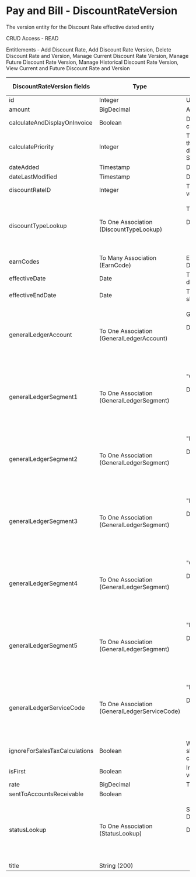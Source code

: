 # Pay and Bill - DiscountRateVersion

The version entity for the Discount Rate effective dated entity

CRUD Access - READ

Entitlements - Add Discount Rate, Add Discount Rate Version, Delete Discount Rate and Version, Manage Current Discount Rate Version, Manage Future Discount Rate Version, Manage Historical Discount Rate Version, View Current and Future Discount Rate and Version

<table>
    <colgroup>
        <col width="20%" />
        <col width="20%" />
        <col width="20%" />
        <col width="20%" />
        <col width="20%" />
    </colgroup>
    <thead>
        <tr class="header">
            <th>DiscountRateVersion fields</th>
            <th>Type</th>
            <th>Description</th>
            <th>Not null</th>
            <th>Read-only</th>
        </tr>
    </thead>
    <tbody>
        <tr class="even">
            <td>id</td>
            <td>Integer</td>
            <td>Unique identifier for this entity.</td>
            <td>X</td>
            <td>X</td>
        </tr>
        <tr class="odd">
            <td>amount</td>
            <td>BigDecimal</td>
            <td>Amount of discount</td>
            <td></td>
            <td>X</td>
        </tr>
        <tr class="even">
            <td>calculateAndDisplayOnInvoice</td>
            <td>Boolean</td>
            <td>Determines whether to show calculated discount on invoice.</td>
            <td>X</td>
            <td>X</td>
        </tr>
        <tr class="odd">
            <td>calculatePriority</td>
            <td>Integer</td>
            <td>The order in which to calculate this discount relative to other discounts applied to the invoice. Should be a value from 1 to 25.</td>
            <td>X</td>
            <td>X</td>
        </tr>
        <tr class="even">
            <td>dateAdded</td>
            <td>Timestamp</td>
            <td>Date the entity was added.</td>
            <td>X</td>
            <td>X</td>
        </tr>
        <tr class="odd">
            <td>dateLastModified</td>
            <td>Timestamp</td>
            <td>Date last modified.</td>
            <td>X</td>
            <td>X</td>
        </tr>
        <tr class="even">
            <td>discountRateID</td>
            <td>Integer</td>
            <td>The ID of the DiscountRate this version is applicable to</td>
            <td>X</td>
            <td>X</td>
        </tr>
        <tr class="odd">
            <td>discountTypeLookup</td>
            <td>To One Association (DiscountTypeLookup)</td>
            <td>
                <p>The Discount type</p>
                <p>Default fields:</p>
                <ul>
                    <li>id</li>
                    <li>label</li>
                </ul>
            </td>
            <td>X</td>
            <td>X</td>
        </tr>
        <tr class="even">
            <td>earnCodes</td>
            <td>To Many Association (EarnCode)</td>
            <td>EarnCodes associated with this DiscountRate</td>
            <td></td>
            <td></td>
        </tr>
        <tr class="odd">
            <td>effectiveDate</td>
            <td>Date</td>
            <td>The earliest date that this discount should apply to.</td>
            <td>X</td>
            <td>X</td>
        </tr>
        <tr class="even">
            <td>effectiveEndDate</td>
            <td>Date</td>
            <td>The latest date that this discount should apply to. </td>
            <td></td>
            <td>X</td>
        </tr>
        <tr class="odd">
            <td>generalLedgerAccount</td>
            <td>To One Association (GeneralLedgerAccount)</td>
            <td>
                <p>GeneralLedgerAccount</p>
                <p>Default fields:</p>
                <ul>
                    <li>id</li>
                    <li>externalAccountNumber</li>
                    <li>externalAccountName</li>
                </ul>
            </td>
            <td></td>
            <td>X</td>
        </tr>
        <tr class="even">
            <td>generalLedgerSegment1</td>
            <td>To One Association (GeneralLedgerSegment)</td>
            <td>
                <p>"Class"</p>
                <p>Default fields:</p>
                <ul>
                    <li>id</li>
                    <li>externalSegmentNumber</li>
                    <li>externalSegmentName</li>
                </ul>
            </td>
            <td></td>
            <td>X</td>
        </tr>
        <tr class="odd">
            <td>generalLedgerSegment2</td>
            <td>To One Association (GeneralLedgerSegment)</td>
            <td>
                <p>"Division"</p>
                <p>Default fields:</p>
                <ul>
                    <li>id</li>
                    <li>externalSegmentNumber</li>
                    <li>externalSegmentName</li>
                </ul>
            </td>
            <td></td>
            <td>X</td>
        </tr>
        <tr class="even">
            <td>generalLedgerSegment3</td>
            <td>To One Association (GeneralLedgerSegment)</td>
            <td>
                <p>"Department"</p>
                <p>Default fields:</p>
                <ul>
                    <li>id</li>
                    <li>externalSegmentNumber</li>
                    <li>externalSegmentName</li>
                </ul>
            </td>
            <td></td>
            <td>X</td>
        </tr>
        <tr class="odd">
            <td>generalLedgerSegment4</td>
            <td>To One Association (GeneralLedgerSegment)</td>
            <td>
                <p>"Country"</p>
                <p>Default fields:</p>
                <ul>
                    <li>id</li>
                    <li>externalSegmentNumber</li>
                    <li>externalSegmentName</li>
                </ul>
            </td>
            <td></td>
            <td>X</td>
        </tr>
        <tr class="even">
            <td>generalLedgerSegment5</td>
            <td>To One Association (GeneralLedgerSegment)</td>
            <td>
                <p>"Location"</p>
                <p>Default fields:</p>
                <ul>
                    <li>id</li>
                    <li>externalSegmentNumber</li>
                    <li>externalSegmentName</li>
                </ul>
            </td>
            <td></td>
            <td>X</td>
        </tr>
        <tr class="odd">
            <td>generalLedgerServiceCode</td>
            <td>To One Association (GeneralLedgerServiceCode)</td>
            <td>
                <p>"Product/Service Code"</p>
                <p>Default fields:</p>
                <ul>
                    <li>id</li>
                    <li>externalServiceCodeNumber</li>
                    <li>externalServiceCodeName</li>
                </ul>
            </td>
            <td></td>
            <td>X</td>
        </tr>
        <tr class="even">
            <td>ignoreForSalesTaxCalculations</td>
            <td>Boolean</td>
            <td>Whether or not the discount should be applied when calculating sales taxes.</td>
            <td>X</td>
            <td>X</td>
        </tr>
        <tr class="odd">
            <td>isFirst</td>
            <td>Boolean</td>
            <td>Indicates if this is the first version.</td>
            <td>X</td>
            <td>X</td>
        </tr>
        <tr class="even">
            <td>rate</td>
            <td>BigDecimal</td>
            <td>The rate per quantity to apply</td>
            <td>X</td>
            <td>X</td>
        </tr>
        <tr class="odd">
            <td>sentToAccountsReceivable</td>
            <td>Boolean</td>
            <td></td>
            <td>X</td>
            <td>X</td>
        </tr>
        <tr class="even">
            <td>statusLookup</td>
            <td>To One Association (StatusLookup)</td>
            <td>
                <p>Status of the DiscountRateVersion</p>
                <p>Default fields:</p>
                <ul>
                    <li>id</li>
                    <li>label</li>
                </ul>
            </td>
            <td>X</td>
            <td>X</td>
        </tr>
        <tr class="odd">
            <td>title</td>
            <td>String (200)</td>
            <td></td>
            <td></td>
            <td>X</td>
        </tr>
    </tbody>
</table>
